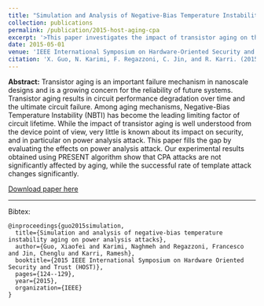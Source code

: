 ```yaml
---
title: "Simulation and Analysis of Negative-Bias Temperature Instability Aging on Power Analysis Attacks"
collection: publications
permalink: /publication/2015-host-aging-cpa
excerpt: '>This paper investigates the impact of transistor aging on the security of hardware designs. We used PRESENT as an example to show that transistor aging will not affect correlation power analysis significantly, but it changes the result of template attacks largely. '
date: 2015-05-01
venue: 'IEEE International Symposium on Hardware-Oriented Security and Trust (HOST)'
citation: 'X. Guo, N. Karimi, F. Regazzoni, C. Jin, and R. Karri. (2015). &quot;Simulation and Analysis of Negative-Bias Temperature Instability Aging on Power Analysis Attacks&quot;<i>IEEE International Symposium on Hardware-Oriented Security and Trust (HOST)</i>.'
---
```


<b>Abstract:</b> Transistor aging is an important failure mechanism in nanoscale designs and is a growing concern for the reliability of future systems. Transistor aging results in circuit performance degradation over time and the ultimate circuit failure. Among aging mechanisms, Negative-Bias Temperature Instability (NBTI) has become the leading limiting factor of circuit lifetime. While the impact of transistor aging is well understood from the device point of view, very little is known about its impact on security, and in particular on power analysis attack. This paper fills the gap by evaluating the effects on power analysis attack. Our experimental results obtained using PRESENT algorithm show that CPA attacks are not significantly affected by aging, while the successful rate of template attack changes significantly.  

[Download paper here](https://ieeexplore.ieee.org/document/7140250)

---

Bibtex:

```
@inproceedings{guo2015simulation,
  title={Simulation and analysis of negative-bias temperature instability aging on power analysis attacks},
  author={Guo, Xiaofei and Karimi, Naghmeh and Regazzoni, Francesco and Jin, Chenglu and Karri, Ramesh},
  booktitle={2015 IEEE International Symposium on Hardware Oriented Security and Trust (HOST)},
  pages={124--129},
  year={2015},
  organization={IEEE}
}
```